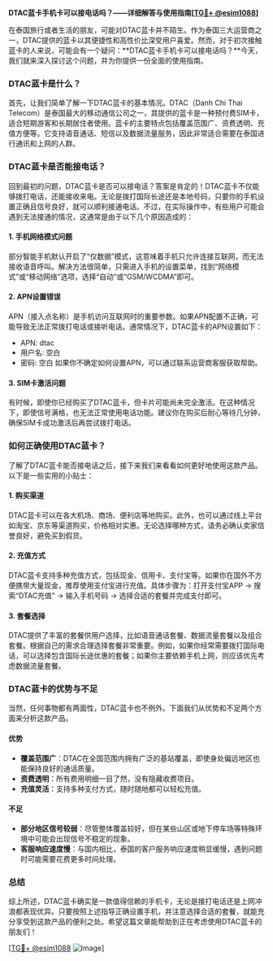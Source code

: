 **DTAC蓝卡手机卡可以接电话吗？——详细解答与使用指南[[TG💪+ @esim1088](https://t.me/s/esim1088)]**

在泰国旅行或者生活的朋友，可能对DTAC蓝卡并不陌生。作为泰国三大运营商之一，DTAC提供的蓝卡以其便捷性和高性价比深受用户喜爱。然而，对于初次接触蓝卡的人来说，可能会有一个疑问：**DTAC蓝卡手机卡可以接电话吗？**今天，我们就来深入探讨这个问题，并为你提供一份全面的使用指南。

### DTAC蓝卡是什么？

首先，让我们简单了解一下DTAC蓝卡的基本情况。DTAC（Danh Chi Thai Telecom）是泰国最大的移动通信公司之一，其提供的蓝卡是一种预付费SIM卡，适合短期游客和长期居住者使用。蓝卡的主要特点包括覆盖范围广、资费透明、充值方便等。它支持语音通话、短信以及数据流量服务，因此非常适合需要在泰国进行通讯和上网的人群。

### DTAC蓝卡是否能接电话？

回到最初的问题，DTAC蓝卡是否可以接电话？答案是肯定的！DTAC蓝卡不仅能够拨打电话，还能接收来电。无论是拨打国际长途还是本地号码，只要你的手机设置正确且信号良好，就可以顺利接通电话。不过，在实际操作中，有些用户可能会遇到无法接通的情况，这通常是由于以下几个原因造成的：

#### 1. 手机网络模式问题

部分智能手机默认开启了“仅数据”模式，这意味着手机只允许连接互联网，而无法接收语音呼叫。解决方法很简单，只需进入手机的设置菜单，找到“网络模式”或“移动网络”选项，选择“自动”或“GSM/WCDMA”即可。

#### 2. APN设置错误

APN（接入点名称）是手机访问互联网时的重要参数。如果APN配置不正确，可能导致无法正常拨打电话或接听电话。通常情况下，DTAC蓝卡的APN设置如下：
- APN: dtac
- 用户名: 空白
- 密码: 空白
如果你不确定如何设置APN，可以通过联系运营商客服获取帮助。

#### 3. SIM卡激活问题

有时候，即使你已经购买了DTAC蓝卡，但卡片可能尚未完全激活。在这种情况下，即使信号满格，也无法正常使用电话功能。建议你在购买后耐心等待几分钟，确保SIM卡成功激活后再尝试拨打电话。

### 如何正确使用DTAC蓝卡？

了解了DTAC蓝卡能否接电话之后，接下来我们来看看如何更好地使用这款产品。以下是一些实用的小贴士：

#### 1. 购买渠道

DTAC蓝卡可以在各大机场、商场、便利店等地购买。此外，也可以通过线上平台如淘宝、京东等渠道购买，价格相对实惠。无论选择哪种方式，请务必确认卖家信誉良好，避免买到假货。

#### 2. 充值方式

DTAC蓝卡支持多种充值方式，包括现金、信用卡、支付宝等。如果你在国外不方便携带大量现金，推荐使用支付宝进行充值。具体步骤为：打开支付宝APP -> 搜索“DTAC充值” -> 输入手机号码 -> 选择合适的套餐并完成支付即可。

#### 3. 套餐选择

DTAC提供了丰富的套餐供用户选择，比如语音通话套餐、数据流量套餐以及组合套餐。根据自己的需求合理选择套餐非常重要。例如，如果你经常需要拨打国际电话，可以选择包含国际长途优惠的套餐；如果你主要依赖手机上网，则应该优先考虑数据流量套餐。

### DTAC蓝卡的优势与不足

当然，任何事物都有两面性，DTAC蓝卡也不例外。下面我们从优势和不足两个方面来分析这款产品。

#### 优势

- **覆盖范围广**：DTAC在全国范围内拥有广泛的基站覆盖，即使身处偏远地区也能保持良好的通话质量。
- **资费透明**：所有费用明细一目了然，没有隐藏收费项目。
- **充值灵活**：支持多种支付方式，随时随地都可以轻松充值。

#### 不足

- **部分地区信号较弱**：尽管整体覆盖较好，但在某些山区或地下停车场等特殊环境中可能会出现信号不稳定的现象。
- **客服响应速度慢**：与国内相比，泰国的客户服务响应速度稍显缓慢，遇到问题时可能需要花费更多时间处理。

### 总结

综上所述，DTAC蓝卡确实是一款值得信赖的手机卡，无论是接打电话还是上网冲浪都表现优异。只要按照上述指导正确设置手机，并注意选择合适的套餐，就能充分享受到这款产品的便利之处。希望这篇文章能帮助到正在考虑使用DTAC蓝卡的朋友们！

[[TG💪+ @esim1088](https://t.me/s/esim1088) ![Image](https://i.postimg.cc/4NQfJmqS/Snipaste-2025-05-13-00-14-12.png)]